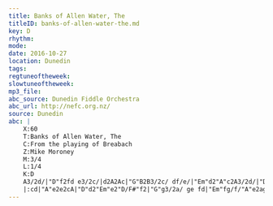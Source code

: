 ```yaml
---
title: Banks of Allen Water, The
titleID: banks-of-allen-water-the.md
key: D
rhythm:
mode:
date: 2016-10-27
location: Dunedin
tags:
regtuneoftheweek:
slowtuneoftheweek:
mp3_file:
abc_source: Dunedin Fiddle Orchestra
abc_url: http://nefc.org.nz/
source: Dunedin
abc: |
    X:60
    T:Banks of Allen Water, The
    C:From the playing of Breabach
    Z:Mike Moroney
    M:3/4
    L:1/4
    K:D
    A3/2d/|"D"f2fd e3/2c/|d2A2Ac|"G"B2B3/2c/ df/e/|"Em"d2"A"c2A3/2d/|"D"f2fd e3/2c/|d2A2Ac|"G"B2Be "A"cA|"D"d4:|
    |:cd|"A"e2e2cA|"D"d2"Em"e2"D/F#"f2|"G"g3/2a/ ge fd|"Em"fg/f/"A"e2ag|"D"f2fd e>c|d2A2Ac|"G"B2Be "A"cA|"D"d4:|
---
```


